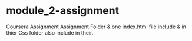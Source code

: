 # module_2-assignment
Coursera Assignment
Assignment Folder & one index.html file include & in thier Css folder also include in their.
